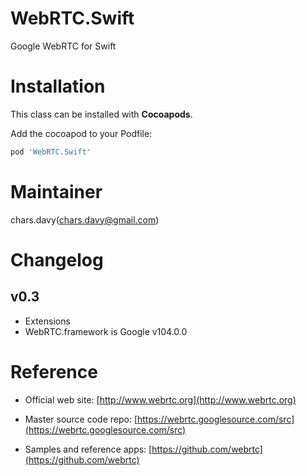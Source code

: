 # WebRTC.Swift

Google WebRTC for Swift

# Installation

This class can be installed with **Cocoapods**.

Add the cocoapod to your Podfile:

```ruby
pod 'WebRTC.Swift'
```

# Maintainer

chars.davy(chars.davy@gmail.com)

# Changelog

## v0.3

* Extensions
* WebRTC.framework is Google v104.0.0


# Reference

* Official web site: [http://www.webrtc.org](http://www.webrtc.org)

* Master source code repo: [https://webrtc.googlesource.com/src](https://webrtc.googlesource.com/src)

* Samples and reference apps: [https://github.com/webrtc](https://github.com/webrtc)